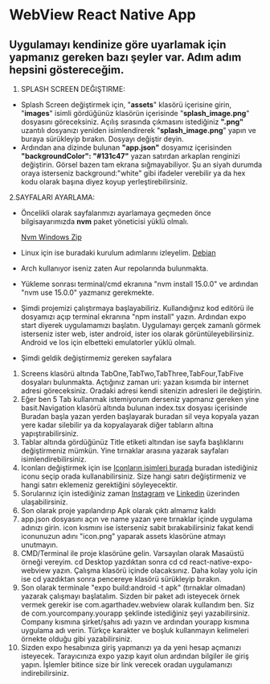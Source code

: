 # WebView React Native App

## Uygulamayı kendinize göre uyarlamak için yapmanız gereken bazı şeyler var. Adım adım hepsini göstereceğim.

1. SPLASH SCREEN DEĞIŞTIRME:

- Splash Screen değiştirmek için, "**assets**" klasörü içerisine girin, "**images**" isimli gördüğünüz klasörün içerisinde "**splash_image.png**" dosyasını göreceksiniz. Açılış sırasında çıkmasını istediğiniz **".png"** uzantılı dosyanızı yeniden isimlendirerek "**splash_image.png**" yapın ve buraya sürükleyip bırakın. Dosyayı değiştir deyin.
- Ardından ana dizinde bulunan **"app.json"** dosyamız içerisinden **"backgroundColor": "#131c47"** yazan satırdan arkaplan renginizi değiştirin. Görsel bazen tam ekrana sığmayabiliyor. Şu an siyah durumda oraya isterseniz background:"white" gibi ifadeler verebilir ya da hex kodu olarak başına diyez koyup yerleştirebilirsiniz.

2.SAYFALARI AYARLAMA:

- Öncelikli olarak sayfalarımızı ayarlamaya geçmeden önce bilgisayarımızda **nvm** paket yöneticisi yüklü olmalı. 

	[Nvm Windows Zip](https://drive.google.com/file/d/13D7FpGEBQY7TiOgSyXtmAOShByPSxTsW/view?usp=sharing "Nvm Windows Zip")
	
- Linux için ise buradaki kurulum adımlarını izleyelim. 
[Debian](https://tecadmin.net/how-to-install-nvm-on-ubuntu-20-04/ "Debian")
- Arch kullanıyor iseniz zaten Aur repolarında bulunmakta.

- Yükleme sonrası terminal/cmd ekranına "nvm install 15.0.0" ve ardından "nvm use 15.0.0" yazmanız gerekmekte. 
- Şimdi projemizi çalıştırmaya başlayabiliriz. Kullandığınız kod editörü ile dosyamızı açıp terminal ekranına "npm install" yazın. Ardından expo start diyerek uygulamamızı başlatın. Uygulamayı gerçek zamanlı görmek isterseniz ister web, ister android, ister ios olarak görüntüleyebilirsiniz. Android ve Ios için elbetteki emulatorler yüklü olmalı.

- Şimdi geldik değiştirmemiz gereken sayfalara
 1. Screens klasörü altında TabOne,TabTwo,TabThree,TabFour,TabFive dosyaları bulunmakta. Açtığınız zaman uri: yazan kısımda bir internet adresi göreceksiniz. Oradaki adresi kendi sitenizin adresleri ile değiştirin.
 2. Eğer ben 5 Tab kullanmak istemiyorum derseniz yapmanız gereken yine basit.Navigation klasörü altında bulunan index.tsx dosyası içerisinde Buradan başla yazan yerden başlayarak buradan sil veya kopyala yazan yere kadar silebilir ya da kopyalayarak diğer tabların altına yapıştırabilirsiniz. 
 3. Tablar altında gördüğünüz Title etiketi altından ise sayfa başlıklarını değiştirmeniz mümkün. Yine tırnaklar arasına yazarak sayfaları isimlendirebilirsiniz.
 4. Iconları değiştirmek için ise [Iconların isimleri burada](https://icons.expo.fyi/ "Iconların isimleri burada") buradan istediğiniz iconu seçip orada kullanabilirsiniz. Size hangi satırı değiştirmeniz ve hangi satırı eklemeniz gerektiğini söyleyecektir.
 5. Sorularınız için istediğiniz zaman [Instagram](https://instagram.com/nickzsche "Instagram") ve [Linkedin](https://linkedin.com/nickzsche "Linkedin") üzerinden ulaşabilirsiniz. 
 6. Son olarak proje yapılandırıp Apk olarak çıktı almamız kaldı
 7. app.json dosyasını açın ve name yazan yere tırnaklar içinde uygulama adınızı girin. icon kısmını ise isterseniz sabit bırakabilirsiniz fakat kendi iconunuzun adını "icon.png" yaparak assets klasörüne atmayı unutmayın. 
 8. CMD/Terminal ile proje klasörüne gelin. Varsayılan olarak Masaüstü örneği vereyim. cd Desktop yazdıktan sonra cd cd react-native-expo-webview yazın. Çalışma klasörü içinde olacaksınız. Daha kolay yolu için ise cd yazdıktan sonra pencereye klasörü sürükleyip bırakın. 
 9. Son olarak terminale "expo build:android -t apk" (tırnaklar olmadan) yazarak çalışmayı başlatalım. Sizden bir paket adı isteyecek örnek vermek gerekir ise com.agarthadev.webview olarak kullandım ben. Siz de com.yourcompany.yourapp şeklinde istediğiniz şeyi yazabilirsiniz. Company kısmına şirket/şahıs adı yazın ve ardından yourapp kısmına uygulama adı verin. Türkçe karakter ve boşluk kullanmayın kelimeleri örnekte olduğu gibi yazabilirsiniz.
 10. Sizden expo hesabınıza giriş yapmanızı ya da yeni hesap açmanızı isteyecek. Tarayıcınıza expo yazıp kayıt olun ardından bilgiler ile giriş yapın. İşlemler bitince size bir link verecek oradan uygulamanızı indirebilirsiniz. 

